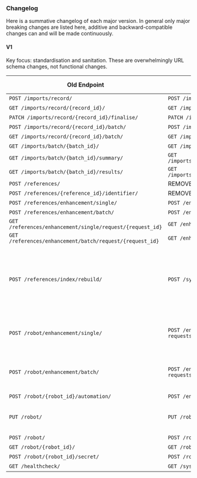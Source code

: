 ### Changelog

Here is a summative changelog of each major version. In general only major breaking changes are listed here, additive and backward-compatible changes can and will be made continuously.

#### V1

Key focus: standardisation and sanitation. These are overwhelmingly URL schema changes, not functional changes.

| Old Endpoint                                              | New Endpoint                                                      | Other Changes                                                       |
| --------------------------------------------------------- | ----------------------------------------------------------------- | ------------------------------------------------------------------- |
| `POST /imports/record/`                                   | `POST /imports/records/`                                          | -                                                                   |
| `GET /imports/record/{record_id}/`                        | `GET /imports/records/{record_id}/`                               | -                                                                   |
| `PATCH /imports/record/{record_id}/finalise/`             | `PATCH /imports/records/{record_id}/finalise/`                    | -                                                                   |
| `POST /imports/record/{record_id}/batch/`                 | `POST /imports/records/{record_id}/batches/`                      | -                                                                   |
| `GET /imports/record/{record_id}/batch/`                  | `GET /imports/records/{record_id}/batches/`                       | -                                                                   |
| `GET /imports/batch/{batch_id}/`                          | `GET /imports/records/{record_id}/batches/{batch_id}/`            | -                                                                   |
| `GET /imports/batch/{batch_id}/summary/`                  | `GET /imports/records/{record_id}/batches/{batch_id}/summary/`    | -                                                                   |
| `GET /imports/batch/{batch_id}/results/`                  | `GET /imports/records/{record_id}/batches/{batch_id}/results/`    | -                                                                   |
| `POST /references/`                                       | REMOVED                                                           | -                                                                   |
| `POST /references/{reference_id}/identifier/`             | REMOVED                                                           | -                                                                   |
| `POST /references/enhancement/single/`                    | `POST /enhancement-requests/single-requests/`                     | -                                                                   |
| `POST /references/enhancement/batch/`                     | `POST /enhancement-requests/batch-requests/`                      | -                                                                   |
| `GET /references/enhancement/single/request/{request_id}` | `GET /enhancement-requests/single-requests/{request_id}/`         | -                                                                   |
| `GET /references/enhancement/batch/request/{request_id}`  | `GET /enhancement-requests/batch-requests/{request_id}/`          | -                                                                   |
| `POST /references/index/rebuild/`                         | `POST /system/indices/repair/`                                    | Added query params: `system`, `rebuild`. Status code changed to 202 |
| `POST /robot/enhancement/single/`                         | `POST /enhancement-requests/single-requests/{request_id}/result/` | Status code: 200 if error else 201                                  |
| `POST /robot/enhancement/batch/`                          | `POST /enhancement-requests/batch-requests/{request_id}/result/`  | Status code: 200 if error else 202                                  |
| `POST /robot/{robot_id}/automation/`                      | `POST /enhancement-requests/automations/`                         | -                                                                   |
| `PUT /robot/`                                             | `PUT /robots/{robot_id}/`                                         | Status code changed to 201                                          |
| `POST /robot/`                                            | `POST /robots/`                                                   | -                                                                   |
| `GET /robot/{robot_id}/`                                  | `GET /robots/{robot_id}/`                                         | -                                                                   |
| `POST /robot/{robot_id}/secret/`                          | `POST /robots/{robot_id}/secret/`                                 | -                                                                   |
| `GET /healthcheck/`                                       | `GET /system/healthcheck/`                                        | -                                                                   |
